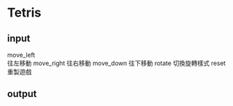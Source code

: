 # Tetris

## input

move_left  
往左移動
move_right
往右移動
move_down
往下移動
rotate
切換旋轉樣式
reset
重製遊戲

## output 
